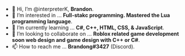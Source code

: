 - 👋 Hi, I’m @interpreterK, **Brandon**.
- 👀 I’m interested in ... **Full-stakc programming. Mastered the Lua programming language**.
- 🌱 I’m currently learning ... **C#, C++, HTML, CSS, & JavaScript**.
- 💞️ I’m looking to collaborate on ... **Roblox related game development soon web design and game design with C++ or C#**.
- 📫 How to reach me ... **Brandong#3427** (Discord).
